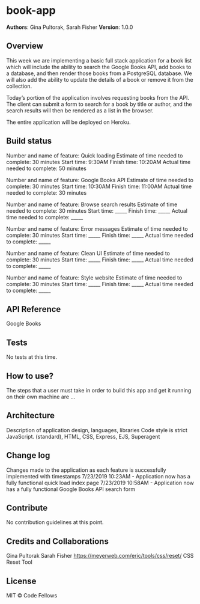 # book-app

**Authors**: Gina Pultorak, Sarah Fisher
**Version**: 1.0.0

## Overview
This week we are implementing a basic full stack application for a book list which will include the ability to search the Google Books API, add books to a database, and then render those books from a PostgreSQL database. We will also add the ability to update the details of a book or remove it from the collection.

Today’s portion of the application involves requesting books from the API. The client can submit a form to search for a book by title or author, and the search results will then be rendered as a list in the browser.

The entire application will be deployed on Heroku.

## Build status
Number and name of feature: Quick loading
Estimate of time needed to complete: 30 minutes
Start time: 9:30AM
Finish time: 10:20AM
Actual time needed to complete: 50 minutes

Number and name of feature: Google Books API
Estimate of time needed to complete: 30 minutes
Start time: 10:30AM
Finish time: 11:00AM
Actual time needed to complete: 30 minutes

Number and name of feature: Browse search results
Estimate of time needed to complete: 30 minutes
Start time: _____
Finish time: _____
Actual time needed to complete: _____

Number and name of feature: Error messages
Estimate of time needed to complete: 30 minutes
Start time: _____
Finish time: _____
Actual time needed to complete: _____

Number and name of feature: Clean UI
Estimate of time needed to complete: 30 minutes
Start time: _____
Finish time: _____
Actual time needed to complete: _____

Number and name of feature: Style website
Estimate of time needed to complete: 30 minutes
Start time: _____
Finish time: _____
Actual time needed to complete: _____

## API Reference
Google Books

## Tests
No tests at this time. 

## How to use?
The steps that a user must take in order to build this app and get it running on their own machine are ...

## Architecture
Description of application design, languages, libraries
Code style is strict JavaScript. (standard), HTML, CSS, Express, EJS, Superagent

## Change log
Changes made to the application as each feature is successfully implemented with timestamps
7/23/2019 10:23AM - Application now has a fully functional quick load index page
7/23/2019 10:58AM - Application now has a fully functional Google Books API search form

## Contribute
No contribution guidelines at this point. 

## Credits and Collaborations
Gina Pultorak 
Sarah Fisher 
https://meyerweb.com/eric/tools/css/reset/ CSS Reset Tool

## License
MIT © Code Fellows
